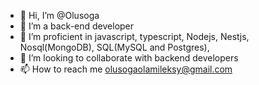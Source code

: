 - 👋 Hi, I’m @Olusoga
- 👀 I’m a back-end developer
- 🌱 I’m proficient in javascript, typescript, Nodejs, Nestjs, Nosql(MongoDB), SQL(MySQL and Postgres),
- 💞️ I’m looking to collaborate with backend developers
- 📫 How to reach me olusogaolamileksy@gmail.com

<!---
Olusoga/Olusoga is a ✨ special ✨ repository because its `README.md` (this file) appears on your GitHub profile.
You can click the Preview link to take a look at your changes.
--->
